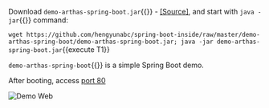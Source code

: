 Download `demo-arthas-spring-boot.jar`{{}} - [[Source]](https://github.com/hengyunabc/spring-boot-inside/tree/master/demo-arthas-spring-boot), and start with `java -jar`{{}} command:

`wget https://github.com/hengyunabc/spring-boot-inside/raw/master/demo-arthas-spring-boot/demo-arthas-spring-boot.jar; java -jar demo-arthas-spring-boot.jar`{{execute T1}}

`demo-arthas-spring-boot`{{}} is a simple Spring Boot demo.

After booting, access [port 80]({{TRAFFIC_HOST1_80}})

![Demo Web](../../assets/demo-web.png)
